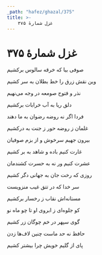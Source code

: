 ```yaml
---
_path: "hafez/ghazal/375"
title: >-
    غزل شمارهٔ ۳۷۵
---
```

# غزل شمارهٔ ۳۷۵

<div class="b" id="bn1"><div class="m1"><p>صوفی بیا که خرقه سالوس برکشیم</p></div>
<div class="m2"><p>وین نقش زرق را خط بطلان به سر کشیم</p></div></div>
<div class="b" id="bn2"><div class="m1"><p>نذر و فتوح صومعه در وجه می‌نهیم</p></div>
<div class="m2"><p>دلق ریا به آب خرابات برکشیم</p></div></div>
<div class="b" id="bn3"><div class="m1"><p>فردا اگر نه روضه رضوان به ما دهند</p></div>
<div class="m2"><p>غلمان ز روضه حور ز جنت به درکشیم</p></div></div>
<div class="b" id="bn4"><div class="m1"><p>بیرون جهیم سرخوش و از بزم صوفیان</p></div>
<div class="m2"><p>غارت کنیم باده و شاهد به بر کشیم</p></div></div>
<div class="b" id="bn5"><div class="m1"><p>عشرت کنیم ور نه به حسرت کشندمان</p></div>
<div class="m2"><p>روزی که رخت جان به جهانی دگر کشیم</p></div></div>
<div class="b" id="bn6"><div class="m1"><p>سر خدا که در تتق غیب منزویست</p></div>
<div class="m2"><p>مستانه‌اش نقاب ز رخسار برکشیم</p></div></div>
<div class="b" id="bn7"><div class="m1"><p>کو جلوه‌ای ز ابروی او تا چو ماه نو</p></div>
<div class="m2"><p>گوی سپهر در خم چوگان زر کشیم</p></div></div>
<div class="b" id="bn8"><div class="m1"><p>حافظ نه حد ماست چنین لاف‌ها زدن</p></div>
<div class="m2"><p>پای از گلیم خویش چرا بیشتر کشیم</p></div></div>
